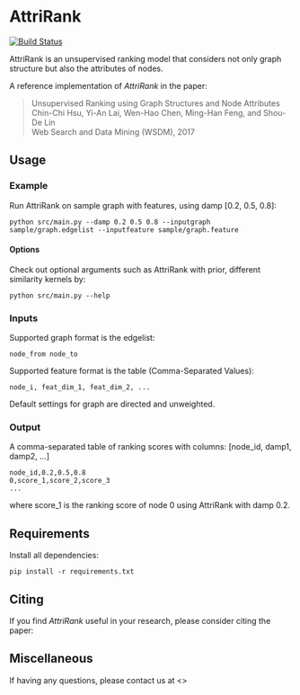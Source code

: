 # AttriRank
[![Build Status](https://travis-ci.org/ntumslab/AttriRank.svg?branch=master)](https://travis-ci.org/ntumslab/AttriRank)

AttriRank is an unsupervised ranking model that considers not only graph structure but also the attributes of nodes.

A reference implementation of *AttriRank* in the paper:<br>
> Unsupervised Ranking using Graph Structures and Node Attributes<br>
> Chin-Chi Hsu, Yi-An Lai, Wen-Hao Chen, Ming-Han Feng, and Shou-De Lin<br>
> Web Search and Data Mining (WSDM), 2017 <br>

## Usage

### Example
Run AttriRank on sample graph with features, using damp [0.2, 0.5, 0.8]:

    python src/main.py --damp 0.2 0.5 0.8 --inputgraph sample/graph.edgelist --inputfeature sample/graph.feature

#### Options
Check out optional arguments such as AttriRank with prior, different similarity kernels by:

    python src/main.py --help

### Inputs
Supported graph format is the edgelist:

    node_from node_to

Supported feature format is the table (Comma-Separated Values):

    node_i, feat_dim_1, feat_dim_2, ...

Default settings for graph are directed and unweighted.

### Output

A comma-separated table of ranking scores with columns: [node_id, damp1, damp2, ...]

    node_id,0.2,0.5,0.8
    0,score_1,score_2,score_3
    ...

where score_1 is the ranking score of node 0 using AttriRank with damp 0.2.

## Requirements
Install all dependencies:

    pip install -r requirements.txt

## Citing

If you find *AttriRank* useful in your research, please consider citing the paper: 

## Miscellaneous

If having any questions, please contact us at <>
